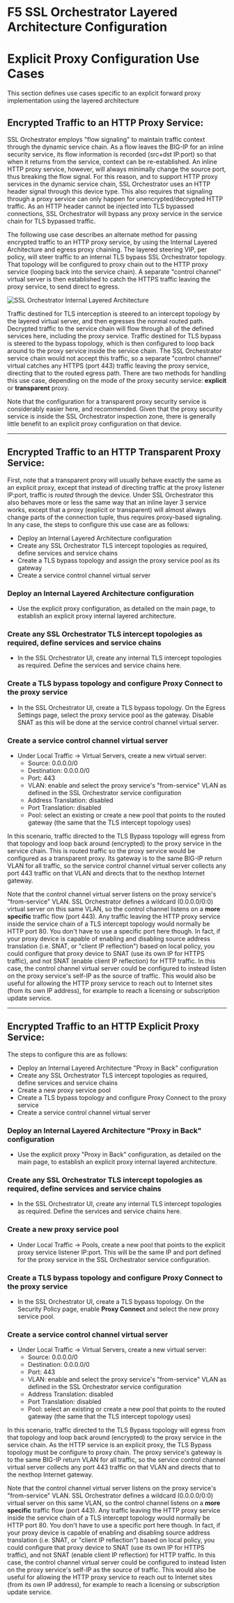 # F5 SSL Orchestrator Layered Architecture Configuration
# Explicit Proxy Configuration Use Cases
This section defines use cases specific to an explicit forward proxy implementation using the layered architecture

## Encrypted Traffic to an HTTP Proxy Service:
SSL Orchestrator employs "flow signaling" to maintain traffic context through the dynamic service chain. As a flow leaves the BIG-IP for an inline security service, its flow information is recorded (src+dst IP:port) so that when it returns from the service, context can be re-established. An inline HTTP proxy service, however, will always minimally change the source port, thus breaking the flow signal. For this reason, and to support HTTP proxy services in the dynamic service chain, SSL Orchestrator uses an HTTP header signal through this device type. This also requires that signaling through a proxy service can only happen for unencrypted/decrypted HTTP traffic. As an HTTP header cannot be injected into TLS bypassed connections, SSL Orchestrator will bypass any proxy service in the service chain for TLS bypassed traffic. 

The following use case describes an alternate method for passing encrypted traffic to an HTTP proxy service, by using the Internal Layered Architecture and egress proxy chaining. The layered steering VIP, per policy, will steer traffic to an internal TLS bypass SSL Orchestrator topology. That topology will be configured to proxy chain out to the HTTP proxy service (looping back into the service chain). A separate "control channel" virtual server is then established to catch the HTTPS traffic leaving the proxy service, to send direct to egress.

![SSL Orchestrator Internal Layered Architecture](../../images/sslo-encrypted-traffic-to-proxy.png)

Traffic destined for TLS interception is steered to an intercept topology by the layered virtual server, and then egresses the normal routed path. Decrypted traffic to the service chain will flow through all of the defined services here, including the proxy service. Traffic destined for TLS bypass is steered to the bypass topology, which is then configured to loop back around to the proxy service inside the service chain. The SSL Orchestrator service chain would not accept this traffic, so a separate "control channel" virtual catches any HTTPS (port 443) traffic leaving the proxy service, directing that to the routed egress path. There are two methods for handling this use case, depending on the mode of the proxy security service: **explicit** or **transparent** proxy. 

Note that the configuration for a transparent proxy security service is considerably easier here, and recommended. Given that the proxy security service is inside the SSL Orchestrator inspection zone, there is generally little benefit to an explicit proxy configuration on that device.

_____________________________________________________

## Encrypted Traffic to an HTTP Transparent Proxy Service:
First, note that a transparent proxy will usually behave exactly the same as an explicit proxy, except that instead of directing traffic at the proxy listener IP:port, traffic is *routed* through the device. Under SSL Orchestrator this also behaves more or less the same way that an inline layer 3 service works, except that a proxy (explicit or transparent) will almost always change parts of the connection tuple, thus requires proxy-based signaling. In any case, the steps to configure this use case are as follows:

- Deploy an Internal Layered Architecture configuration
- Create any SSL Orchestrator TLS intercept topologies as required, define services and service chains
- Create a TLS bypass topology and assign the proxy service pool as its gateway
- Create a service control channel virtual server

### Deploy an Internal Layered Architecture configuration
- Use the explicit proxy configuration, as detailed on the main page, to establish an explicit proxy internal layered architecture.

### Create any SSL Orchestrator TLS intercept topologies as required, define services and service chains
- In the SSL Orchestrator UI, create any internal TLS intercept topologies as required. Define the services and service chains here.

### Create a TLS bypass topology and configure Proxy Connect to the proxy service
- In the SSL Orchestrator UI, create a TLS bypass topology. On the Egress Settings page, select the proxy service pool as the gateway. Disable SNAT as this will be done at the service control channel virtual server.

### Create a service control channel virtual server
- Under Local Traffic -> Virtual Servers, create a new virtual server:
  - Source: 0.0.0.0/0
  - Destination: 0.0.0.0/0
  - Port: 443
  - VLAN: enable and select the proxy service's "from-service" VLAN as defined in the SSL Orchestrator service configuration
  - Address Translation: disabled
  - Port Translation: disabled
  - Pool: select an existing or create a new pool that points to the routed gateway (the same that the TLS intercept topology uses)

In this scenario, traffic directed to the TLS Bypass topology will egress from that topology and loop back around (encrypted) to the proxy service in the service chain. This is routed traffic so the proxy service would be configured as a transparent proxy. Its gateway is to the same BIG-IP return VLAN for all traffic, so the service control channel virtual server collects any port 443 traffic on that VLAN and directs that to the nexthop Internet gateway.

Note that the control channel virtual server listens on the proxy service's "from-service" VLAN. SSL Orchestrator defines a wildcard (0.0.0.0/0:0) virtual server on this same VLAN, so the control channel listens on a **more specific** traffic flow (port 443). Any traffic leaving the HTTP proxy service inside the service chain of a TLS intercept topology would normally be HTTP port 80. You don't have to use a specific port here though. In fact, if your proxy device is capable of enabling and disabling source address translation (i.e. SNAT, or "client IP reflection") based on local policy, you could configure that proxy device to SNAT (use its own IP for HTTPS traffic), and not SNAT (enable client IP reflection) for HTTP traffic. In this case, the control channel virtual server could be configured to instead listen on the proxy service's self-IP as the source of traffic. This would also be useful for allowing the HTTP proxy service to reach out to Internet sites (from its own IP address), for example to reach a licensing or subscription update service.

_____________________________________________________

## Encrypted Traffic to an HTTP Explicit Proxy Service:
The steps to configure this are as follows:

- Deploy an Internal Layered Architecture "Proxy in Back" configuration
- Create any SSL Orchestrator TLS intercept topologies as required, define services and service chains
- Create a new proxy service pool
- Create a TLS bypass topology and configure Proxy Connect to the proxy service
- Create a service control channel virtual server

### Deploy an Internal Layered Architecture "Proxy in Back" configuration
- Use the explicit proxy "Proxy in Back" configuration, as detailed on the main page, to establish an explicit proxy internal layered architecture.

### Create any SSL Orchestrator TLS intercept topologies as required, define services and service chains
- In the SSL Orchestrator UI, create any internal TLS intercept topologies as required. Define the services and service chains here.

### Create a new proxy service pool
- Under Local Traffic -> Pools, create a new pool that points to the explicit proxy service listener IP:port. This will be the same IP and port defined for the proxy service in the SSL Orchestrator service configuration.

### Create a TLS bypass topology and configure Proxy Connect to the proxy service
- In the SSL Orchestrator UI, create a TLS bypass topology. On the Security Policy page, enable **Proxy Connect** and select the new proxy service pool.

### Create a service control channel virtual server
- Under Local Traffic -> Virtual Servers, create a new virtual server:
  - Source: 0.0.0.0/0
  - Destination: 0.0.0.0/0
  - Port: 443
  - VLAN: enable and select the proxy service's "from-service" VLAN as defined in the SSL Orchestrator service configuration
  - Address Translation: disabled
  - Port Translation: disabled
  - Pool: select an existing or create a new pool that points to the routed gateway (the same that the TLS intercept topology uses)

In this scenario, traffic directed to the TLS Bypass topology will egress from that topology and loop back around (encrypted) to the proxy service in the service chain. As the HTTP service is an explicit proxy, the TLS Bypass topology must be configure to proxy chain. The proxy service's gateway is to the same BIG-IP return VLAN for all traffic, so the service control channel virtual server collects any port 443 traffic on that VLAN and directs that to the nexthop Internet gateway.

Note that the control channel virtual server listens on the proxy service's "from-service" VLAN. SSL Orchestrator defines a wildcard (0.0.0.0/0:0) virtual server on this same VLAN, so the control channel listens on a **more specific** traffic flow (port 443). Any traffic leaving the HTTP proxy service inside the service chain of a TLS intercept topology would normally be HTTP port 80. You don't have to use a specific port here though. In fact, if your proxy device is capable of enabling and disabling source address translation (i.e. SNAT, or "client IP reflection") based on local policy, you could configure that proxy device to SNAT (use its own IP for HTTPS traffic), and not SNAT (enable client IP reflection) for HTTP traffic. In this case, the control channel virtual server could be configured to instead listen on the proxy service's self-IP as the source of traffic. This would also be useful for allowing the HTTP proxy service to reach out to Internet sites (from its own IP address), for example to reach a licensing or subscription update service.





